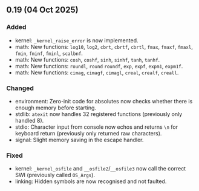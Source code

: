 ## 0.19 (04 Oct 2025)

### Added
- kernel: `_kernel_raise_error` is now implemented.
- math: New functions: `log10`, `log2`, `cbrt`, `cbrtf`, `cbrtl`, `fmax`, `fmaxf`, `fmaxl`, `fmin`, `fminf`, `fminl`, `scalbnf`.
- math: New functions: `cosh`, `coshf`, `sinh`, `sinhf`, `tanh`, `tanhf`.
- math: New functions: `roundl`, `round` `roundf`, `exp`, `expf`, `expm1`, `expm1f`.
- math: New functions: `cimag`, `cimagf`, `cimagl`, `creal`, `crealf`, `creall`.

### Changed
- environment: Zero-init code for absolutes now checks whether there is enough memory before starting.
- stdlib: `atexit` now handles 32 registered functions (previously only handled 8).
- stdio: Character input from console now echos and returns `\n` for keyboard return (previously only returned raw characters).
- signal: Slight memory saving in the escape handler.

### Fixed
- kernel: `_kernel_osfile` and `__osfile2`/`__osfile3` now call the correct SWI (previously called `OS_Args`).
- linking: Hidden symbols are now recognised and not faulted.

